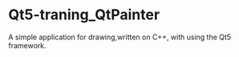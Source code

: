 # Qt5-traning_QtPainter

A simple application for drawing,written on C++, with using the Qt5 framework.
